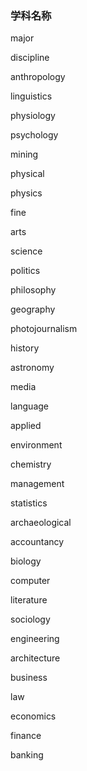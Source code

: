 ### 学科名称

major

discipline

anthropology

linguistics

physiology

psychology

mining

physical

physics

fine

arts

science

politics

philosophy

geography

photojournalism

history

astronomy

media

language

applied

environment

chemistry

management

statistics

archaeological

accountancy

biology

computer

literature

sociology

engineering

architecture

business

law

economics

finance

banking

